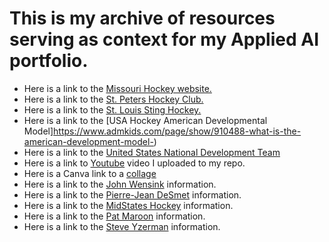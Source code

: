 # This is my archive of resources serving as context for my Applied AI portfolio.

- Here is a link to the [Missouri Hockey website.](https://www.missourihockey.org/about-us)
- Here is a link to the [St. Peters Hockey Club.](https://www.stpetershockey.com/)
- Here is a link to the [St. Louis Sting Hockey.](https://www.stlouissting.com/)
- Here is a link to the [USA Hockey American Developmental Model]https://www.admkids.com/page/show/910488-what-is-the-american-development-model-) 
- Here is a link to the [United States National Development Team](https://en.wikipedia.org/wiki/USA_Hockey_National_Team_Development_Program)
- Here is a link to [Youtube](https://www.youtube.com/watch?v=UoMB7OgBmv8) video I uploaded to my repo.
- Here is a Canva link to a [collage](https://www.canva.com/design/DAGRI-8z48U/HEThL8O8f6JvgOg_orx7VQ/view?utm_content=DAGRI-8z48U&utm_campaign=share_your_design&utm_medium=link&utm_source=shareyourdesignpanel)
- Here is a link to the [John Wensink](https://en.wikipedia.org/wiki/John_Wensink) information.
- Here is a link to the [Pierre-Jean DeSmet](https://en.wikipedia.org/wiki/Pierre-Jean_De_Smet) information.
- Here is a link to the [MidStates Hockey](https://en.wikipedia.org/wiki/High_school_ice_hockey_in_Missouri) information.
- Here is a link to the [Pat Maroon](https://en.wikipedia.org/wiki/Patrick_Maroon) information.
- Here is a link to the [Steve Yzerman](https://en.wikipedia.org/wiki/Steve_Yzerman) information.
